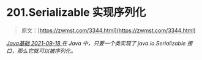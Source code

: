 <!--yml
category: 未分类
date: 0001-01-01 00:00:00
-->

# 201.Serializable 实现序列化

> 原文：[https://zwmst.com/3344.html](https://zwmst.com/3344.html)

   [ *Java基础* ](https://zwmst.com/java%e5%9f%ba%e7%a1%80)*[ <time datetime="2021-09-18T09:14:50+08:00"> 2021-09-18 </time> ](https://zwmst.com/3344.html)  在 Java 中，只要一个类实现了 java.io.Serializable 接口，那么它就可以被序列化。*
